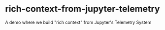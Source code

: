 # rich-context-from-jupyter-telemetry
A demo where we build "rich context" from Jupyter's Telemetry System 
